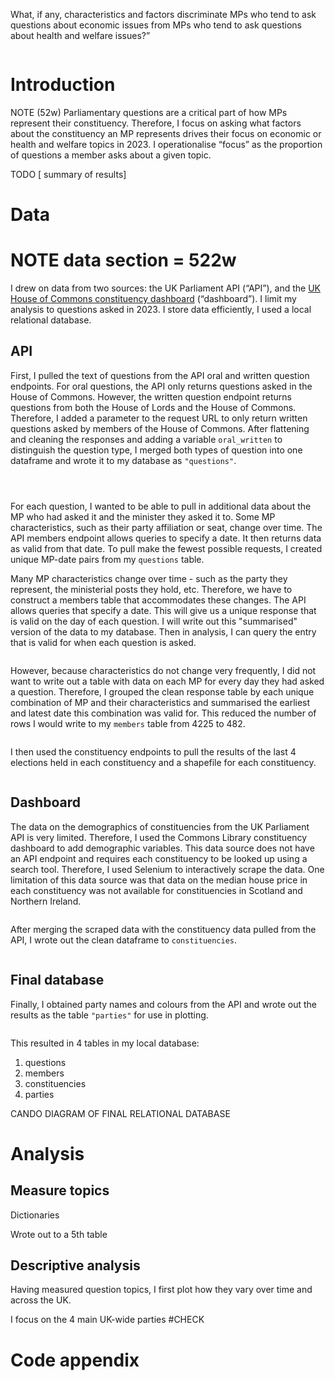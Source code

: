 What, if any, characteristics and factors discriminate MPs who tend to ask questions about economic issues from MPs who tend to ask questions about health and welfare issues?”

```{r basic-setup}
```

# Introduction

NOTE (52w)
Parliamentary questions are a critical part of how MPs represent their constituency. Therefore, I focus on asking what factors about the constituency an MP represents drives their focus on economic or health and welfare topics in 2023. I operationalise “focus” as the proportion of questions a member asks about a given topic. 

TODO
[ summary of results]

# Data 
# NOTE data section = 522w

I drew on data from two sources: the UK Parliament API (“API”), and the [UK House of Commons constituency dashboard](https://commonslibrary.parliament.uk/constituency-dashboard/) (“dashboard”). I limit my analysis to questions asked in 2023. I store data efficiently, I used a local relational database. 

## API 

First, I pulled the text of questions from the API oral and written question endpoints. For oral questions, the API only returns questions asked in the House of Commons. However, the written question endpoint returns questions from both the House of Lords and the House of Commons. Therefore, I added a parameter to the request URL to only return written questions asked by members of the House of Commons. After flattening and cleaning the responses and adding a variable `oral_written` to distinguish the question type, I merged both types of question into one dataframe and wrote it to my database as `"questions"`. 


```{r pull-oral-questions}
```

```{r pull-written-questions}
```

```{r clean-questions}
```

For each question, I wanted to be able to pull in additional data about the MP who had asked it and the minister they asked it to. Some MP characteristics, such as their party affiliation or seat, change over time. The API members endpoint allows queries to specify a date. It then returns data as valid from that date. To pull make the fewest possible requests, I created unique MP-date pairs from my `questions` table. 

Many MP characteristics change over time - such as the party they represent, the ministerial posts they hold, etc. Therefore, we have to construct a members table that accommodates these changes. The API allows queries that specify a date. This will give us a unique response that is valid on the day of each question. I will write out this "summarised" version of the data to my database. Then in analysis, I can query the entry that is valid for when each question is asked. 

```{r pull-members-endpoint}
```

However, because characteristics do not change very frequently, I did not want to write out a table with data on each MP for every day they had asked a question. Therefore, I grouped the clean response table by each unique combination of MP and their characteristics and summarised the earliest and latest date this combination was valid for. This reduced the number of rows I would write to my `members` table from 4225 to 482.

```{r clean-members-pull}
```

I then used the constituency endpoints to pull the results of the last 4 elections held in each constituency and a shapefile for each constituency. 

```{r pull-constituency-endpoints}
```

 
## Dashboard

The data on the demographics of constituencies from the UK Parliament API is very limited. Therefore, I used the Commons Library constituency dashboard to add demographic variables. This data source does not have an API endpoint and requires each constituency to be looked up using a search tool. Therefore, I used Selenium to interactively scrape the data. One limitation of this data source was that data on the median house price in each constituency was not available for constituencies in Scotland and Northern Ireland. 

```{r selenium-scrape-hoc-dashboard}
```

After merging the scraped data with the constituency data pulled from the API, I wrote out the clean dataframe to `constituencies`. 

```{r clean-constituency-data}
```

## Final database 

Finally, I obtained party names and colours from the API and wrote out the results as the table `"parties"` for use in plotting. 

```{r pull-party-info}
``` 

This resulted in 4 tables in my local database:

1. questions
2. members
3. constituencies 
4. parties 
  

CANDO
DIAGRAM OF FINAL RELATIONAL DATABASE

# Analysis 

## Measure topics 

Dictionaries 

Wrote out to a 5th table 


## Descriptive analysis 

Having measured question topics, I first plot how they vary over time and across the UK. 

I focus on the 4 main UK-wide parties #CHECK

# Code appendix

